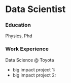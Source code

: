 # Data Scientist

### Education
Physics, Phd

### Work Experience
Data Science @ Toyota
- big impact project 1:
- big impact project 2:

